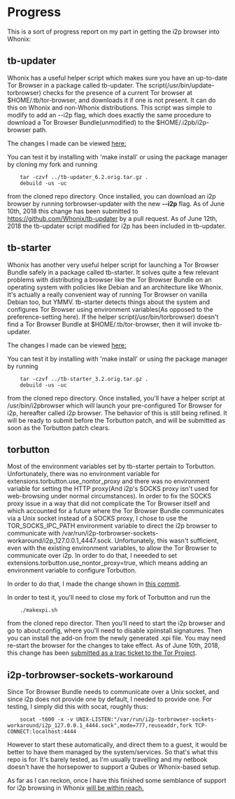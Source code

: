 Progress
========

This is a sort of progress report on my part in getting the i2p browser into
Whonix:

tb-updater
----------

Whonix has a useful helper script which makes sure you have an up-to-date Tor
Browser in a package called tb-updater. The script(/usr/bin/update-torbrowser)
checks for the presence of a current Tor browser at $HOME/.tb/tor-browser, and
downloads it if one is not present. It can do this on Whonix and non-Whonix
distributions. This script was simple to modify to add an --i2p flag, which does
exactly the same procedure to download a Tor Browser Bundle(unmodified) to the
$HOME/.i2pb/i2p-browser path.

The changes I made can be viewed [here:](https://github.com/eyedeekay/tb-updater/compare)

You can test it by installing with 'make install' or using the package manager
by cloning my fork and running

        tar -czvf ../tb-updater_6.2.orig.tar.gz .
        debuild -us -uc

from the cloned repo directory. Once installed, you can download an i2p browser
by running torbrowser-updater with the new **--i2p** flag. As of June 10th, 2018
this change has been submitted to https://github.com/Whonix/tb-updater by a pull
request. As of June 12th, 2018 the tb-updater script modified for i2p has been
included in tb-updater.

tb-starter
----------

Whonix has another very useful helper script for launching a Tor Browser Bundle
safely in a package called tb-starter. It solves quite a few relevant problems
with distributing a browser like the Tor Browser Bundle on an operating system
with policies like Debian and an architecture like Whonix. It's actually a
really convenient way of running Tor Browser on vanilla Debian too, but YMMV.
tb-starter detects things about the system and configures Tor Browser using
environment variables(As opposed to the preference-setting here). If the helper
script(/usr/bin/torbrowser) doesn't find a Tor Browser Bundle at
$HOME/.tb/tor-browser, then it will invoke tb-updater.

The changes I made can be viewed [here:](https://github.com/eyedeekay/tb-starter/compare)

You can test it by installing with 'make install' or using the package manager
by running

        tar -czvf ../tb-starter_3.2.orig.tar.gz .
        debuild -us -uc

from the cloned repo directory. Once installed, you'll have a helper script
at /usr/bin/i2pbrowser which will launch your pre-configured Tor Browser for
i2p, hereafter called i2p browser. The behavior of this is still being refined.
It will be ready to submit before the Torbutton patch, and will be submitted as
soon as the Torbutton patch clears.

torbutton
---------

Most of the environment variables set by tb-starter pertain to Torbutton.
Unfortunately, there was no environment variable for
extensions.torbutton.use\_nontor\_proxy and there was no environment variable
for setting the HTTP proxy(And i2p's SOCKS proxy isn't used for web-browsing
under normal circumstances). In order to fix the SOCKS proxy issue in a way that
did not complicate the Tor Browser itself and which accounted for a future where
the Tor Browser Bundle communicates via a Unix socket instead of a SOCKS proxy,
I chose to use the TOR\_SOCKS\_IPC\_PATH environment variable to direct the
i2p browser to communicate with
/var/run/i2p-torbrowser-sockets-workaround/i2p\_127.0.0.1\_4447.sock.
Unfortunately, this wasn't sufficient, even with the existing environment
variables, to allow the Tor Browser to communicate over i2p. In order to do
that, I neeeded to set extensions.torbutton.use\_nontor\_proxy=true, which means
adding an environment variable to configure Torbutton.

In order to do that, I made the change shown in [this commit](https://github.com/eyedeekay/torbutton/commit/3879775737a640a78e4cbe99605ac22d7b201a0a).

In order to test it, you'll need to close my fork of Torbutton and run the

        ./makexpi.sh

from the cloned repo director. Then you'll need to start the i2p browser and go
to about:config, where you'll need to disable xpiinstall.signatures. Then you
can install the add-on from the newly generated .xpi file. You may need re-start
the browser for the changes to take effect. As of June 10th, 2018, this change
has been [submitted as a trac ticket to the Tor Project](https://trac.torproject.org/projects/tor/ticket/26341).

i2p-torbrowser-sockets-workaround
---------------------------------

Since Tor Browser Bundle needs to communicate over a Unix socket, and since i2p
does not provide one by default, I needed to provide one. For testing, I simply
did this with socat, roughly thus:

        socat -t600 -x -v UNIX-LISTEN:"/var/run/i2p-torbrowser-sockets-workaround/i2p_127.0.0.1_4444.sock",mode=777,reuseaddr,fork TCP-CONNECT:localhost:4444

However to start these automatically, and direct them to a guest, it would be
better to have them managed by the system/services. So that's what this repo
is for. It's barely tested, as I'm usually travelling and my netbook doesn't
have the horsepower to support a Qubes or Whonix-based setup.

As far as I can reckon, once I have this finished some semblance of support for
i2p browsing in Whonix [will be within reach.](https://github.com/eyedeekay/i2p-torbrowser-sockets-workaround)

